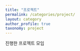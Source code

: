 ```yaml
---
title: "프로젝트"
permalink: /categories/project/
layout: category
author_profile: true
taxonomy: project
---
```


진행한 프로젝트 모임